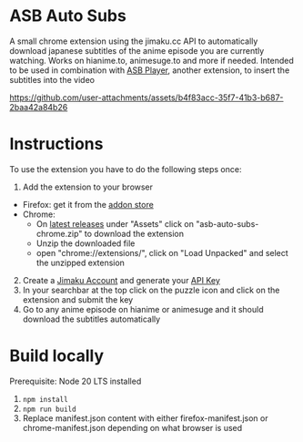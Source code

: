 # ASB Auto Subs

A small chrome extension using the jimaku.cc API to automatically download japanese subtitles of the anime episode you are currently watching. Works on hianime.to, animesuge.to and more if needed.
Intended to be used in combination with [ASB Player](https://github.com/killergerbah/asbplayer), another extension, to insert the subtitles into the video

https://github.com/user-attachments/assets/b4f83acc-35f7-41b3-b687-2baa42a84b26

# Instructions

To use the extension you have to do the following steps once:
1. Add the extension to your browser
  - Firefox: get it from the [addon store](https://addons.mozilla.org/en-US/firefox/addon/auto-subs-for-asb-player)
  - Chrome:
    - On [latest releases](https://github.com/GodPepe7/asb-auto-subs/releases) under "Assets" click on "asb-auto-subs-chrome.zip" to download the extension
    - Unzip the downloaded file
    - open "chrome://extensions/", click on "Load Unpacked" and select the unzipped extension
2. Create a [Jimaku Account](https://jimaku.cc/login)  and generate your [API Key](https://jimaku.cc/account)
3. In your searchbar at the top click on the puzzle icon and click on the extension and submit the key
4. Go to any anime episode on hianime or animesuge and it should download the subtitles automatically

# Build locally

Prerequisite: Node 20 LTS installed

1. `npm install`
2. `npm run build`
3. Replace manifest.json content with either firefox-manifest.json or chrome-manifest.json depending on what browser is used
